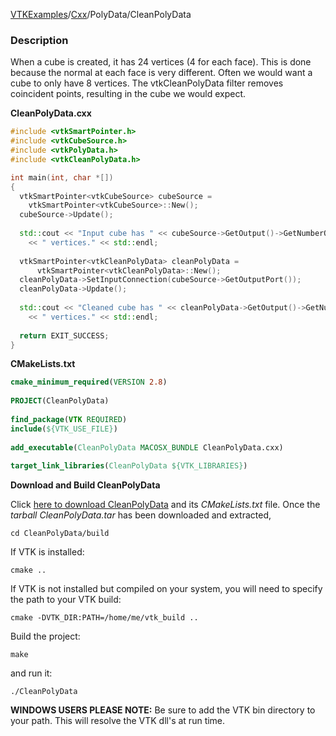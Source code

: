 [VTKExamples](/home/)/[Cxx](/Cxx)/PolyData/CleanPolyData

### Description
When a cube is created, it has 24 vertices (4 for each face). This is done because 
the normal at each face is very different. Often we would want a cube to only have 8 vertices. The vtkCleanPolyData filter removes coincident points, resulting in the cube we would expect.

**CleanPolyData.cxx**
```c++
#include <vtkSmartPointer.h>
#include <vtkCubeSource.h>
#include <vtkPolyData.h>
#include <vtkCleanPolyData.h>

int main(int, char *[])
{
  vtkSmartPointer<vtkCubeSource> cubeSource = 
    vtkSmartPointer<vtkCubeSource>::New();
  cubeSource->Update();
  
  std::cout << "Input cube has " << cubeSource->GetOutput()->GetNumberOfPoints() 
    << " vertices." << std::endl;
    
  vtkSmartPointer<vtkCleanPolyData> cleanPolyData = 
      vtkSmartPointer<vtkCleanPolyData>::New();
  cleanPolyData->SetInputConnection(cubeSource->GetOutputPort());
  cleanPolyData->Update();
  
  std::cout << "Cleaned cube has " << cleanPolyData->GetOutput()->GetNumberOfPoints() 
    << " vertices." << std::endl;
  
  return EXIT_SUCCESS;
}
```
**CMakeLists.txt**
```cmake
cmake_minimum_required(VERSION 2.8)
 
PROJECT(CleanPolyData)
 
find_package(VTK REQUIRED)
include(${VTK_USE_FILE})
 
add_executable(CleanPolyData MACOSX_BUNDLE CleanPolyData.cxx)
 
target_link_libraries(CleanPolyData ${VTK_LIBRARIES})
```

**Download and Build CleanPolyData**

Click [here to download CleanPolyData](https://github.com/lorensen/VTKWikiExamplesTarballs/raw/master/CleanPolyData.tar) and its *CMakeLists.txt* file.
Once the *tarball CleanPolyData.tar* has been downloaded and extracted,
```
cd CleanPolyData/build 
```
If VTK is installed:
```
cmake ..
```
If VTK is not installed but compiled on your system, you will need to specify the path to your VTK build:
```
cmake -DVTK_DIR:PATH=/home/me/vtk_build ..
```
Build the project:
```
make
```
and run it:
```
./CleanPolyData
```
**WINDOWS USERS PLEASE NOTE:** Be sure to add the VTK bin directory to your path. This will resolve the VTK dll's at run time.

